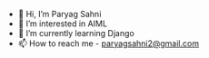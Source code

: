 - 👋 Hi, I’m Paryag Sahni
- 👀 I’m interested in AIML
- 🌱 I’m currently learning Django
- 📫 How to reach me - paryagsahni2@gmail.com


<!---
paryagsahni1845/paryagsahni1845 is a ✨ special ✨ repository because its `README.md` (this file) appears on your GitHub profile.
You can click the Preview link to take a look at your changes.
--->
